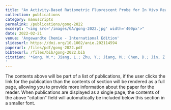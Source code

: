 ```yaml
---
title: "An Activity-Based Ratiometric Fluorescent Probe for In Vivo Real-Time Imaging of Hydrogen Molecules"
collection: publications
category: manuscripts
permalink: /publications/gong-2022
excerpt: "<img src='/images/GA/gong-2022.jpg' width='400px'>"
date: 2022-02-21
venue: 'Angewandte Chemie - International Edition'
slidesurl: https://doi.org/10.1002/anie.202114594
paperurl: /files/pdf/gong-2022.pdf
bibtexurl: /files/bib/gong-2022.bib
citation: '*Gong, W.*; Jiang, L.; Zhu, Y.; Jiang, M.; Chen, D.; Jin, Z.; Qin, S.; Yu, Z.; He, Q. An Activity‐Based Ratiometric Fluorescent Probe for In Vivo Real‐Time Imaging of Hydrogen Molecules. Angew Chem Int Ed 2022, 61 (9), e202114594. https://doi.org/10.1002/anie.202114594.
'
---
```

The contents above will be part of a list of publications, if the user clicks the link for the publication than the contents of section will be rendered as a full page, allowing you to provide more information about the paper for the reader. When publications are displayed as a single page, the contents of the above "citation" field will automatically be included below this section in a smaller font.

